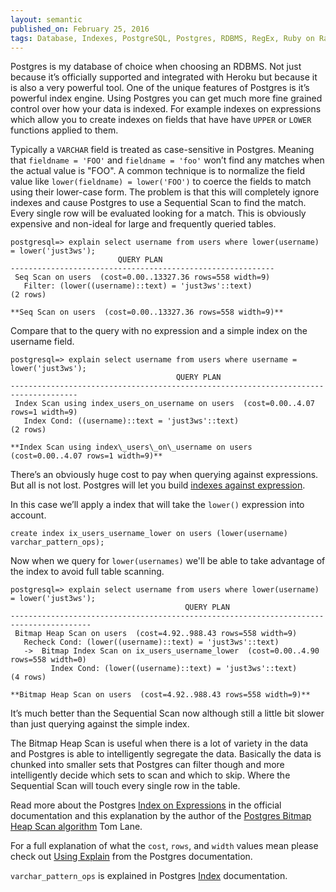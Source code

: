 ```yaml
---
layout: semantic
published_on: February 25, 2016
tags: Database, Indexes, PostgreSQL, Postgres, RDBMS, RegEx, Ruby on Rails, SQL
---
```


Postgres is my database of choice when choosing an RDBMS. Not just because it’s officially supported and integrated with Heroku but because it is also a very powerful tool. One of the unique features of Postgres is it’s powerful index engine. Using Postgres you can get much more fine grained control over how your data is indexed. For example indexes on expressions which allow you to create indexes on fields that have have `UPPER` or `LOWER` functions applied to them.

Typically a `VARCHAR` field is treated as case-sensitive in Postgres. Meaning that `fieldname = 'FOO'` and `fieldname = 'foo'` won’t find any matches when the actual value is "FOO". A common technique is to normalize the field value like `lower(fieldname) = lower('FOO')` to coerce the fields to match using their lower-case form. The problem is that this will completely ignore indexes and cause Postgres to use a Sequential Scan to find the match. Every single row will be evaluated looking for a match. This is obviously expensive and non-ideal for large and frequently queried tables.

```postgres-console
postgresql=> explain select username from users where lower(username) = lower('just3ws');
                        QUERY PLAN
-----------------------------------------------------------
 Seq Scan on users  (cost=0.00..13327.36 rows=558 width=9)
   Filter: (lower((username)::text) = 'just3ws'::text)
(2 rows)

**Seq Scan on users  (cost=0.00..13327.36 rows=558 width=9)**
```

Compare that to the query with no expression and a simple index on the username field.

```postgres-console
postgresql=> explain select username from users where username = lower('just3ws');
                                     QUERY PLAN
-------------------------------------------------------------------------------------
 Index Scan using index_users_on_username on users  (cost=0.00..4.07 rows=1 width=9)
   Index Cond: ((username)::text = 'just3ws'::text)
(2 rows)

**Index Scan using index\_users\_on\_username on users  (cost=0.00..4.07 rows=1 width=9)**
```

There’s an obviously huge cost to pay when querying against expressions. But all is not lost. Postgres will let you build [indexes against expression](https://www.postgresql.org/docs/current/static/indexes-expressional.html).

In this case we’ll apply a index that will take the `lower()` expression into account.

```postgres-console
create index ix_users_username_lower on users (lower(username) varchar_pattern_ops);
```
Now when we query for `lower(usernames)` we'll be able to take advantage of the index to avoid full table scanning.

```postgres-console
postgresql=> explain select username from users where lower(username) = lower('just3ws');
                                       QUERY PLAN
----------------------------------------------------------------------------------------
 Bitmap Heap Scan on users  (cost=4.92..988.43 rows=558 width=9)
   Recheck Cond: (lower((username)::text) = 'just3ws'::text)
   ->  Bitmap Index Scan on ix_users_username_lower  (cost=0.00..4.90 rows=558 width=0)
         Index Cond: (lower((username)::text) = 'just3ws'::text)
(4 rows)

**Bitmap Heap Scan on users  (cost=4.92..988.43 rows=558 width=9)**
```

It’s much better than the Sequential Scan now although still a little bit slower than just querying against the simple index.

The Bitmap Heap Scan is useful when there is a lot of variety in the data and Postgres is able to intelligently segregate the data. Basically the data is chunked into smaller sets that Postgres can filter though and more intelligently decide which sets to scan and which to skip. Where the Sequential Scan will touch every single row in the table.

Read more about the Postgres [Index on Expressions](http://www.postgresql.org/docs/9.1/static/indexes-expressional.html) in the official documentation and this explanation by the author of the [Postgres Bitmap Heap Scan algorithm](http://www.postgresql.org/message-id/12553.1135634231@sss.pgh.pa.us) Tom Lane.

For a full explanation of what the `cost`, `rows`, and `width` values mean please check out [Using Explain](http://www.postgresql.org/docs/9.2/static/using-explain.html) from the Postgres documentation.

`varchar_pattern_ops` is explained in Postgres [Index](http://www.postgresql.org/docs/current/static/indexes-opclass.html) documentation.
